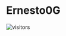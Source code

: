 # Ernesto0G

![visitors](https://visitor-badge.glitch.me/badge?page_id=page.id&left_color=green&right_color=red)
